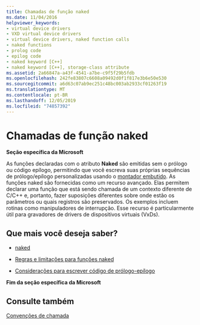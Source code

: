 ```yaml
---
title: Chamadas de função naked
ms.date: 11/04/2016
helpviewer_keywords:
- virtual device drivers
- VXD virtual device drivers
- virtual device drivers, naked function calls
- naked functions
- prolog code
- epilog code
- naked keyword [C++]
- naked keyword [C++], storage-class attribute
ms.assetid: 2a66847a-a43f-4541-a7be-c9f5f29b5fdb
ms.openlocfilehash: 242fe83807c6608a09492d0f1f817e3b6e50e530
ms.sourcegitcommit: a6d63c07ab9ec251c48bc003ab2933cf01263f19
ms.translationtype: MT
ms.contentlocale: pt-BR
ms.lasthandoff: 12/05/2019
ms.locfileid: "74857392"
---
```

# <a name="naked-function-calls"></a>Chamadas de função naked

**Seção específica da Microsoft**

As funções declaradas com o atributo **Naked** são emitidas sem o prólogo ou código epílogo, permitindo que você escreva suas próprias sequências de prólogo/epílogo personalizadas usando o [montador embutido](../assembler/inline/inline-assembler.md). As funções naked são fornecidas como um recurso avançado. Elas permitem declarar uma função que está sendo chamada de um contexto diferente de C/C++ e, portanto, fazer suposições diferentes sobre onde estão os parâmetros ou quais registros são preservados. Os exemplos incluem rotinas como manipuladores de interrupção. Esse recurso é particularmente útil para gravadores de drivers de dispositivos virtuais (VxDs).

## <a name="what-do-you-want-to-know-more-about"></a>Que mais você deseja saber?

- [naked](../cpp/naked-cpp.md)

- [Regras e limitações para funções naked](../cpp/rules-and-limitations-for-naked-functions.md)

- [Considerações para escrever código de prólogo-epílogo](../cpp/considerations-for-writing-prolog-epilog-code.md)

**Fim da seção específica da Microsoft**

## <a name="see-also"></a>Consulte também

[Convenções de chamada](../cpp/calling-conventions.md)